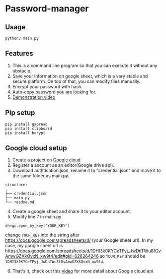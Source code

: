 # Password-manager
## Usage
```
python3 main.py
```
## Features
1. This is a command line program so that you can execute it without any obstacle.
2. Save your information on google sheet, which is a very stable and secure platform. On top of that, you can modify files manually.
3. Encrypt your password with hash.
4. Auto-copy password you are looking for.
5. [Demonstration video](https://youtu.be/SfdZxzV8e0g)

## Pip setup
```
pip install gspread
pip install clipboard
pip install bcrypt
```
## Google cloud setup
1. Create a project on [Google cloud](https://cloud.google.com/)
2. Register a account as an editor(Google drive api).
3. Download authtication.json, rename it to "credential.json" and move it to the same folder as main.py.
```
structure:
.
├── credential.json
├── main.py
└── readme.md
```

4. Create a google sheet and share it to your editor account.
5. Modify line 7 in main.py
```
sh=gc.open_by_key("YOUR_KEY")
```
change `YOUR_KEY` into the string after https://docs.google.com/spreadsheets/d/ (your Google sheet url).
In my case, my google sheet url is https://docs.google.com/spreadsheets/d/1DHI3k0KYCeTFyj_JwDnTWu8fGvAmwGZXkQvxN_xw9t4/edit#gid=628264246
so `YOUR_KEY` should be `1DHI3k0KYCeTFyj_JwDnTWu8fGvAmwGZXkQvxN_xw9t4`.

6. That's it, check out this [video](https://www.youtube.com/watch?v=T1vqS1NL89E&t=307s) for more detail about Google cloud api.
